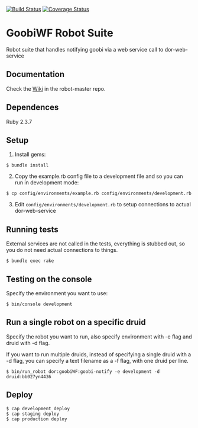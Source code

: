 [![Build Status](https://travis-ci.org/sul-dlss/goobi-robot.svg?branch=master)](https://travis-ci.org/sul-dlss/goobi-robot)
[![Coverage Status](https://coveralls.io/repos/github/sul-dlss/goobi-robot/badge.svg?branch=master)](https://coveralls.io/github/sul-dlss/goobi-robot?branch=master)

# GoobiWF Robot Suite

Robot suite that handles notifying goobi via a web service call to dor-web-service


## Documentation

Check the [Wiki](https://github.com/sul-dlss/robot-master/wiki) in the robot-master repo.

## Dependences

Ruby 2.3.7

## Setup

1. Install gems:

```console
$ bundle install
```

2. Copy the example.rb config file to a development file and so you can run in development mode:

```console
$ cp config/environments/example.rb config/environments/development.rb
```

3. Edit `config/environments/development.rb` to setup connections to actual dor-web-service

## Running tests

External services are not called in the tests, everything is stubbed out, so you do not need actual connections to things.

```console
$ bundle exec rake
```

## Testing on the console

Specify the environment you want to use:

```console
$ bin/console development  
```

## Run a single robot on a specific druid

Specify the robot you want to run, also specify environment with -e flag and druid with -d flag.

If you want to run multiple druids, instead of specifying a single druid with a -d flag, you can specify a text filename as a -f flag, with one druid per line.

```console
$ bin/run_robot dor:goobiWF:goobi-notify -e development -d druid:bb027yn4436
```

## Deploy

```console
$ cap development deploy
$ cap staging deploy
$ cap production deploy
```

